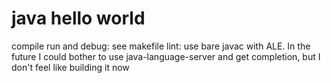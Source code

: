 java hello world
================

compile run and debug: see makefile
lint: use bare javac with ALE. In the future I could bother to use java-language-server and get
completion, but I don't feel like building it now

